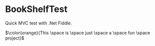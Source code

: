 # BookShelfTest

Quick MVC test with .Net Fiddle.

$\color{orange}{This \space is \space just \space a \space fun \space project}$ <br>
